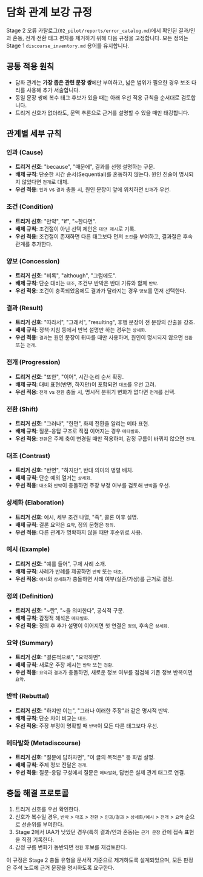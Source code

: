 # 담화 관계 보강 규정

Stage 2 오류 카탈로그(`02_pilot/reports/error_catalog.md`)에서 확인된 결과/인과 혼동, 전개·전환 태그 편차를 제거하기 위해 다음 규정을 고정합니다. 모든 정의는 Stage 1 `discourse_inventory.md` 용어를 유지합니다.

## 공통 적용 원칙
- 담화 관계는 **가장 좁은 관련 문장 쌍**에만 부여하고, 넓은 범위가 필요한 경우 보조 다리를 사용해 추가 서술합니다.
- 동일 문장 쌍에 복수 태그 후보가 있을 때는 아래 우선 적용 규칙을 순서대로 검토합니다.
- 트리거 신호가 없더라도, 문맥 추론으로 근거를 설명할 수 있을 때만 태깅합니다.

## 관계별 세부 규칙

### 인과 (Cause)
- **트리거 신호**: "because", "때문에", 결과를 선행 설명하는 구문.
- **배제 규칙**: 단순한 시간 순서(Sequential)를 혼동하지 않는다. 원인 진술이 명시되지 않았다면 `전개`로 대체.
- **우선 적용**: `인과` vs `결과` 충돌 시, 원인 문장이 앞에 위치하면 `인과`가 우선.

### 조건 (Condition)
- **트리거 신호**: "만약", "if", "~한다면".
- **배제 규칙**: 조건절이 아닌 선택 제안은 `대안 제시`로 기록.
- **우선 적용**: 조건절이 존재하면 다른 태그보다 먼저 `조건`을 부여하고, 결과절은 후속 관계를 추가한다.

### 양보 (Concession)
- **트리거 신호**: "비록", "although", "그럼에도".
- **배제 규칙**: 단순 대비는 `대조`, 조건부 반박은 반대 기류와 함께 `반박`.
- **우선 적용**: 조건이 충족되었음에도 결과가 달라지는 경우 `양보`를 먼저 선택한다.

### 결과 (Result)
- **트리거 신호**: "따라서", "그래서", "resulting", 후행 문장이 전 문장의 산출을 강조.
- **배제 규칙**: 정책·지침 등에서 반복 설명만 하는 경우는 `상세화`.
- **우선 적용**: `결과`는 원인 문장이 뒤따를 때만 사용하며, 원인이 명시되지 않으면 `전환` 또는 `전개`.

### 전개 (Progression)
- **트리거 신호**: "또한", "이어", 시간·논리 순서 확장.
- **배제 규칙**: 대비 표현(반면, 하지만)이 포함되면 `대조`를 우선 고려.
- **우선 적용**: `전개` vs `전환` 충돌 시, 명시적 분위기 변화가 없다면 `전개`를 선택.

### 전환 (Shift)
- **트리거 신호**: "그러나", "한편", 화제 전환을 알리는 메타 표현.
- **배제 규칙**: 질문-응답 구조로 직접 이어지는 경우 `메타발화`.
- **우선 적용**: `전환`은 주제 축이 변경될 때만 적용하며, 감정 구름이 바뀌지 않으면 `전개`.

### 대조 (Contrast)
- **트리거 신호**: "반면", "하지만", 반대 의미의 병렬 배치.
- **배제 규칙**: 단순 예외 열거는 `상세화`.
- **우선 적용**: `대조`와 `반박`이 충돌하면 주장 부정 여부를 검토해 `반박`을 우선.

### 상세화 (Elaboration)
- **트리거 신호**: 예시, 세부 조건 나열, "즉", 콜론 이후 설명.
- **배제 규칙**: 결론 요약은 `요약`, 정의 문형은 `정의`.
- **우선 적용**: 다른 관계가 명확하지 않을 때만 후순위로 사용.

### 예시 (Example)
- **트리거 신호**: "예를 들어", 구체 사례 소개.
- **배제 규칙**: 사례가 반례를 제공하면 `반박` 또는 `대조`.
- **우선 적용**: `예시`와 `상세화`가 충돌하면 사례 여부(실존/가상)를 근거로 결정.

### 정의 (Definition)
- **트리거 신호**: "~란", "~을 의미한다", 공식적 구문.
- **배제 규칙**: 감정적 해석은 `메타발화`.
- **우선 적용**: 정의 후 추가 설명이 이어지면 첫 연결은 `정의`, 후속은 `상세화`.

### 요약 (Summary)
- **트리거 신호**: "결론적으로", "요약하면".
- **배제 규칙**: 새로운 주장 제시는 `반박` 또는 `전환`.
- **우선 적용**: `요약`과 `결과`가 충돌하면, 새로운 정보 여부를 점검해 기존 정보 반복이면 `요약`.

### 반박 (Rebuttal)
- **트리거 신호**: "하지만 이는", "그러나 이러한 주장"과 같은 명시적 반박.
- **배제 규칙**: 단순 차이 비교는 `대조`.
- **우선 적용**: 주장 부정이 명확할 때 `반박`이 모든 다른 태그보다 우선.

### 메타발화 (Metadiscourse)
- **트리거 신호**: "질문에 답하자면", "이 글의 목적은" 등 화법 설명.
- **배제 규칙**: 주제 정보 전달은 `전개`.
- **우선 적용**: 질문-응답 구성에서 질문은 `메타발화`, 답변은 실제 관계 태그로 연결.

## 충돌 해결 프로토콜
1. 트리거 신호를 우선 확인한다.
2. 신호가 복수일 경우, `반박` > `대조` > `전환` > `인과/결과` > `상세화/예시` > `전개` > `요약` 순으로 선순위를 부여한다.
3. Stage 2에서 IAA가 낮았던 경우(특히 결과/인과 혼동)는 `근거 문장` 칸에 접속 표현을 직접 기록한다.
4. 감정 구름 변화가 동반되면 `전환` 후보를 재검토한다.

이 규정은 Stage 2 충돌 유형을 문서적 기준으로 제거하도록 설계되었으며, 모든 판정은 주석 노트에 근거 문장을 명시하도록 요구한다.
